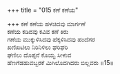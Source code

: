 +++
title = "015 ಕಣೆ ಕಣೆಯ"

+++
ಕಣೆ ಕಣೆಯ ಹಳಚಿದವು ಮಾರ್ಗಣೆ  
ಕಣೆಯ ಕಡಿದವು ಕವಿವ ಕಣೆ ಕಿರು  
ಗಣೆಯ ಮುಕ್ಕುಳಿಸಿದವು ಹೆಕ್ಕಳಿಸಿದವು ಹಂದೆಗರ  
ಖಣಿಖಟಿಲು ನಿರಿನಿಳಿಲು ಘರಿಘರಿ  
ಘಣಿಲು ದೊಪ್ಪನೆ ಕೊಯ್ವ ಸೀಳುವ  
ಹೆಣಗೆಡಹುವಬ್ಬರಕೆ ಮಿಗಿಲೊದಗಿದರು ಬಿಲ್ಲವರು     ॥15॥